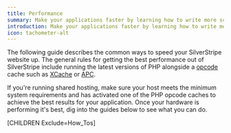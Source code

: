 ```yaml
---
title: Performance
summary: Make your applications faster by learning how to write more scalable code and ways to cache your important information.
introduction: Make your applications faster by learning how to write more scalable code and ways to cache your important information.
icon: tachometer-alt
---
```


The following guide describes the common ways to speed your SilverStripe website up. The general rules for getting 
the best performance out of SilverStripe include running the latest versions of PHP alongside a 
[opcode](http://en.wikipedia.org/wiki/Opcode) cache such as [XCache](http://xcache.lighttpd.net/) or 
[APC](http://nz2.php.net/manual/en/intro.apc.php).

If you're running shared hosting, make sure your host meets the minimum system requirements and has activated one of the
PHP opcode caches to achieve the best results for your application. Once your hardware is performing it's best, dig 
into the guides below to see what you can do. 

[CHILDREN Exclude=How_Tos]